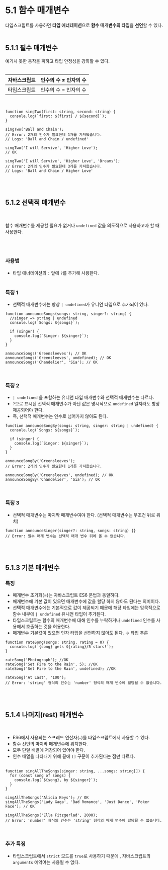 # 5.1 함수 매개변수

타입스크립트를 사용하면 **타입 애너테이션**으로 **함수 매개변수의 타입**을 **선언**할 수 있다.
<br><br>

## 5.1.1 필수 매개변수

예기치 못한 동작을 피하고 타입 안정성을 강화할 수 있다.
<br><br>

| 자바스크립트 | 인수의 수 ≠ 인자의 수 |
| ------------ | --------------------- |
| 타입스크립트 | 인수의 수 = 인자의 수 |
<br>

```tsx
function singTwo(first: string, second: string) {
  console.log(`first: ${first} / ${second}`);
}

singTwo('Ball and Chain');
// Error: 2개의 인수가 필요한데 1개를 가져왔습니다.
// Logs: 'Ball and Chain / undefined'

singTwo('I will Servive', 'Higher Love');
// OK

singTwo('I will Servive', 'Higher Love', 'Dreams');
// Error: 2개의 인수가 필요한데 3개를 가져왔습니다.
// Logs: 'Ball and Chain / Higher Love'
```

<br><br>

## 5.1.2 선택적 매개변수

<br>

함수 매개변수를 제공할 필요가 없거나 `undefined` 값을 의도적으로 사용하고자 할 때 사용한다.

<br><br>

### 사용법

- 타입 애너테이션의 `:` 앞에 `?`를 추가해 사용한다.
  <br><br>

### 특징 1

- 선택적 매개변수에는 항상 `| undefined`가 유니언 타입으로 추가되어 있다.

```tsx
function announceSongs(songs: string, singer?: string) {
  //singer => string | undefined
  console.log(`Songs: ${songs}`);

  if (singer) {
    console.log(`Singer: ${singer}`);
  }
}

announceSongs('Greensleeves'); // OK
announceSongs('Greensleeves', undefined); // OK
announceSongs('Chandelier', 'Sia'); // OK
```
<br>


### 특징 2

- `| undefined` 을 포함하는 유니언 타입 매개변수와 선택적 매개변수는 다르다.
- `?`으로 표시된 선택적 매개변수가 아닌 값은 명시적으로 `undefined` 일지라도 항상 제공되어야 한다.
- 즉, 선택적 매개변수는 인수로 넘어가지 않아도 된다.

```tsx
function announceSongBy(songs: string, singer: string | undefined) {
  console.log(`Songs: ${songs}`);

  if (singer) {
    console.log(`Singer: ${singer}`);
  }
}

announceSongBy('Greensleeves');
// Error: 2개의 인수가 필요한데 1개를 가져왔습니다.

announceSongBy('Greensleeves', undefined); // OK
announceSongBy('Chandelier', 'Sia'); // OK
```
<br>

### 특징 3

- 선택적 매개변수는 마지막 매개변수여야 한다. (선택적 매개변수는 무조건 뒤로 위치)

```tsx
function announceSinger(singer?: string, songs: string) {}
// Error: 필수 매개 변수는 선택적 매개 변수 뒤에 올 수 없습니다.
```

<br><br>

## 5.1.3 기본 매개변수

### 특징

- 매개변수 초기화(=)는 자바스크립트 ES6 문법과 동일하다.
- 매개변수에 기본 값이 있으면 매개변수에 값을 할당 하지 않아도 된다는 의미이다.
- 선택적 매개변수에는 기본적으로 값이 제공되기 때문에 해당 타입에는 암묵적으로 함수 내부에 `| undefined` 유니언 타입이 추가된다.
- 타입스크립트는 함수의 매개변수에 대해 인수를 누락하거나 `undefined` 인수를 사용해서 호출하는 것을 허용한다.
- 매개변수 기본값이 있으면 인자 타입을 선언하지 않아도 된다. → 타입 추론

```tsx
function rateSong(songs: string, rating = 0) {
  console.log(`{song} gets ${rating}/5 stars!`);
}

rateSong('Photograph'); //OK
rateSong('Set Fire to the Rain', 5); //OK
rateSong('Set Fire to the Rain', undefined); //OK

rateSong('At Last', '100');
// Error: 'string' 형식의 인수는 'number' 형식의 매개 변수에 할당될 수 없습니다.
```

<br><br>

## 5.1.4 나머지(rest) 매개변수

<br>

- ES6에서 사용되는 스프레드 연산자(`…`)를 타입스크립트에서 사용할 수 있다.
- 함수 선언의 마지막 매개변수에 위치한다.
- 모두 단일 배열에 저장되어 있어야 한다.
- 인수 배열을 나타내기 위해 끝에 `[]` 구문이 추가된다는 점만 다르다.  
  <br>

```tsx
function singAllTheSongs(singer: string, ...songs: string[]) {
  for (const song of songs) {
    console.log(`${song}, by ${singer}`);
  }
}

singAllTheSongs('Alicia Keys'); // OK
singAllTheSongs('Lady Gaga', 'Bad Romance', 'Just Dance', 'Poker Face'); // OK

singAllTheSongs('Ella Fitzgerlad', 2000);
// Error: 'number' 형식의 인수는 'string' 형식의 매개 변수에 할당될 수 없습니다.
```

<br>

### 추가 특징

- 타입스크립트에서 `strict` 모드를 `true`로 사용하기 때문에 , 자바스크립트의 `arguments` 예약어는 사용될 수 없다.
